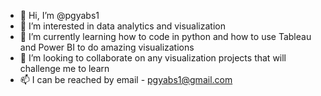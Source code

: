 - 👋 Hi, I’m @pgyabs1
- 👀 I’m interested in data analytics and visualization
- 🌱 I’m currently learning how to code in python and how to use Tableau and Power BI to do amazing visualizations
- 💞️ I’m looking to collaborate on any visualization projects that will challenge me to learn
- 📫 I can be reached by email - pgyabs1@gmail.com 

<!---
pgyabs1/pgyabs1 is a ✨ special ✨ repository because its `README.md` (this file) appears on your GitHub profile.
You can click the Preview link to take a look at your changes.
--->
